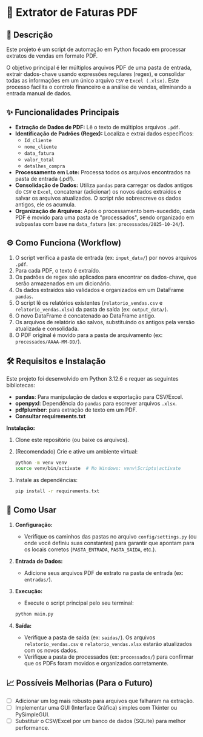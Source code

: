 # 🚀 Extrator de Faturas PDF 

## 📄 Descrição

Este projeto é um script de automação em Python focado em processar extratos de vendas em formato PDF.

O objetivo principal é ler múltiplos arquivos PDF de uma pasta de entrada, extrair dados-chave usando expressões regulares (regex), e consolidar todas as informações em um único arquivo `CSV` e `Excel (.xlsx)`. Este processo facilita o controle financeiro e a análise de vendas, eliminando a entrada manual de dados.

## ✨ Funcionalidades Principais

* **Extração de Dados de PDF:** Lê o texto de múltiplos arquivos `.pdf`.
* **Identificação de Padrões (Regex):** Localiza e extrai dados específicos:
    * `Id_cliente`
    * `nome_cliente`
    * `data_fatura`
    * `valor_total`
    * `detalhes_compra`
* **Processamento em Lote:** Processa todos os arquivos encontrados na pasta de entrada (.pdf).
* **Consolidação de Dados:** Utiliza `pandas` para carregar os dados antigos do `CSV` e `Excel`, concatenar (adicionar) os novos dados extraídos e salvar os arquivos atualizados. O script não sobrescreve os dados antigos, ele os acumula.
* **Organização de Arquivos:** Após o processamento bem-sucedido, cada PDF é movido para uma pasta de "processados", sendo organizado em subpastas com base na `data_fatura` (ex: `processados/2025-10-24/`).

## ⚙️ Como Funciona (Workflow)

1.  O script verifica a pasta de entrada (ex: `input_data/`) por novos arquivos `.pdf`.
2.  Para cada PDF, o texto é extraído.
3.  Os padrões de regex são aplicados para encontrar os dados-chave, que serão armazenados em um dicionário.
4.  Os dados extraídos são validados e organizados em um DataFrame `pandas`.
5.  O script lê os relatórios existentes (`relatorio_vendas.csv` e `relatorio_vendas.xlsx`) da pasta de saída (ex: `output_data/`).
6.  O novo DataFrame é concatenado ao DataFrame antigo.
7.  Os arquivos de relatório são salvos, substituindo os antigos pela versão atualizada e consolidada.
8.  O PDF original é movido para a pasta de arquivamento (ex: `processados/AAAA-MM-DD/`).

## 🛠️ Requisitos e Instalação

Este projeto foi desenvolvido em Python 3.12.6 e requer as seguintes bibliotecas:

* **pandas**: Para manipulação de dados e exportação para CSV/Excel.
* **openpyxl**: Dependência do `pandas` para escrever arquivos `.xlsx`.
* **pdfplumber**: para extração de texto em um PDF.
* **Consultar requirements.txt**

**Instalação:**

1.  Clone este repositório (ou baixe os arquivos).

2.  (Recomendado) Crie e ative um ambiente virtual:
    ```bash
    python -m venv venv
    source venv/bin/activate  # No Windows: venv\Scripts\activate
    ```

3.  Instale as dependências:
    ```bash
    pip install -r requirements.txt
    ```
    
## 🚀 Como Usar

1.  **Configuração:**
    * Verifique os caminhos das pastas no arquivo `config/settings.py` (ou onde você definiu suas constantes) para garantir que apontam para os locais corretos (`PASTA_ENTRADA`, `PASTA_SAIDA`, etc.).

2.  **Entrada de Dados:**
    * Adicione seus arquivos PDF de extrato na pasta de entrada (ex: `entradas/`).

3.  **Execução:**
    * Execute o script principal pelo seu terminal:
    ```bash
    python main.py
    ```

4.  **Saída:**
    * Verifique a pasta de saída (ex: `saidas/`). Os arquivos `relatorio_vendas.csv` e `relatorio_vendas.xlsx` estarão atualizados com os novos dados.
    * Verifique a pasta de processados (ex: `processados/`) para confirmar que os PDFs foram movidos e organizados corretamente.

## 📈 Possíveis Melhorias (Para o Futuro)

* [ ] Adicionar um log mais robusto para arquivos que falharam na extração.
* [ ] Implementar uma GUI (Interface Gráfica) simples com Tkinter ou PySimpleGUI.
* [ ] Substituir o CSV/Excel por um banco de dados (SQLite) para melhor performance.